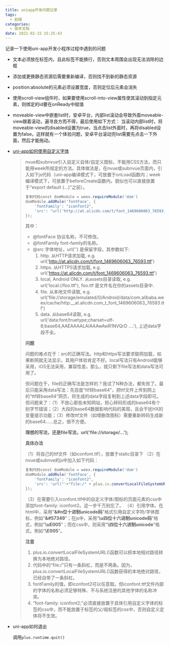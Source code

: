 ```yaml
---
title: uniapp开发问题记录
tags:
  - 前端
categories:
  - 技术文档
date: 2022-02-15 15:25:43
---
```


记录一下使用uni-app开发小程序过程中遇到的问题

<!--more-->

- 文本必须放在<text></text>标签内，且此标签不能换行，否则文本周围会出现无法消除的边框

- 添加或更换静态资源后需要重新编译，否则找不到新的静态资源

- position:absolute的元素必须设置宽度，否则定位后元素会消失

- 使用scroll-view组件时，如果要使用scroll-into-view属性使其滚动到指定元素，则绑定的id要在onReady中赋值

- moveable-view中嵌套list时，安卓平台，内部list滚动会导致外面moveable-view跟着滚动，遍寻良方而不得，最后使用如下方式： 当滚动内部list时，将moveable-view的disabled设置为true，当点击list外面时，再将disabled设置为false，这样就有一个体验问题，安卓平台滚动完list需要先点击一下外面，然后才能拖动。

- [uni-app如何使用自定义字体](https://ask.dcloud.net.cn/article/id-36400__page-4)

  > nvue和subnvue引入自定义自体/自定义图标，不能用CSS方法，而只能用week所规定的方法。具体做法是，在nvue或subnvue页面内，引入如下js代码（uni-app编译模式下，可放置于onLoad函数内；week编译模式下，可放置于beforeCreate函数内。貌似也可以直接放置于“export default {...}”之前）。
  >
  > ```javascript
  > 复制代码const domModule = weex.requireModule('dom')  
  > domModule.addRule('fontFace', {  
  >     'fontFamily': "iconfont2",  
  >     'src': "url('http://at.alicdn.com/t/font_1469606063_76593.ttf')"  
  > });
  > ```
  >
  > 其中：
  >
  > - @fontFace 协议名称，不可修改。
  > - @fontFamily font-family的名称。
  > - @src 字体地址，url('') 是保留字段，其参数如下:
  >   1. http. 从HTTP请求加载, e.g. url('http://at.alicdn.com/t/font_1469606063_76593.ttf')
  >   2. https. 从HTTPS请求加载, e.g. url('https://at.alicdn.com/t/font_1469606063_76593.ttf')
  >   3. local, Android ONLY. 从assets目录读取, e.g. url('local://foo.ttf'), foo.ttf 是文件名在你的assets目录中.
  >   4. file. 从本地文件读取, e.g. url('file://storage/emulated/0/Android/data/com.alibaba.weex/cache/http:__at.alicdn.com_t_font_1469606063_76593.ttf')
  >   5. data. 从base64读取, e.g. url('data:font/truetype;charset=utf-8;base64,AAEAAAALAIAAAwAwR1NVQrD ....'), 上述data字段不全。
  >
  > **问题**
  >
  > 问题的难点在于：src的正确写法。http和https写法要求联网加载，如果断网就无法显示，其用户体验肯定不好。local写法只有Android能够采用，iOS无法采用，兼容性差。那么，就只剩下file写法和data写法可用了。
  >
  > 但问题在于，file的正确写法是怎样的？我试了N种办法，都失败了。最后只能采用data写法：先百度“ttf转base64”，把ttf文件上传到网上的“ttf转base64”网页，将生成的data字段复制到上述data字段即可。但问题来了：（1）不放心那些未知网站，担心转码形成的base64有个别字节错误；（2）大段的base64数据影响代码的美观，且会干扰HX的变量提示功能；（3）修改ttf文件（如增删改图标）需要重新转码生成新的base64……总之，很不方便。
  >
  > **理想的写法，还是file写法，url('file://storage/...');**
  >
  > **具体办法**
  >
  > （1）将自己的ttf文件（如iconfont.ttf），放置于static目录下
  > （2）在nvue或subnve的js中加入如下代码：
  >
  > ```javascript
  > 复制代码const domModule = weex.requireModule('dom')  
  > domModule.addRule('fontFace', {  
  >     'fontFamily': "iconfont2",  
  >     'src': 'url("'+"file:/" + plus.io.convertLocalFileSystemURL("_www/static/iconfont.ttf")+'")'  
  > });
  > ```
  >
  > （3）在需要引入iconfont.ttf中的自定义字体/图标的页面元素的css中添加font-family: iconfont2。这一步千万别忘了。
  > （4）引用字体。在html中，采用"**&#n位十进制unicode码**"格式引用自定义字符/字体图标，例如“**&#57349**”；在js中，采用“**\u四位十六进制unicode码**”格式，例如“**\uE005**”；而在css中，则采用“**\四位十六进制unicode**”格式，例如“**\E005**”。
  >
  > **注意**
  >
  > 1. plus.io.convertLocalFileSystemURL()函数可以把本地相对路径转换为本地绝对路径。
  > 2. 代码中的“file:/”只有一条斜杠，而是不两条。因为，plus.io.convertLocalFileSystemURL()函数获得的本地绝对路径，已经自带了一条斜杠。
  > 3. fontFamily的值，即iconfont2可以任意取。但iconfont.ttf文件内部的字体的名称必须足够特殊、不与系统注册的其他字体的名称冲突。
  > 4. “font-family: iconfont2;”必须直接放置于具体引用自定义字体的标签的css中，而不能放置于标签的父/祖标签的css中，否则自定义定体将不生效。

- uni-app如何退出

  调用`plus.runtime.quit()`


